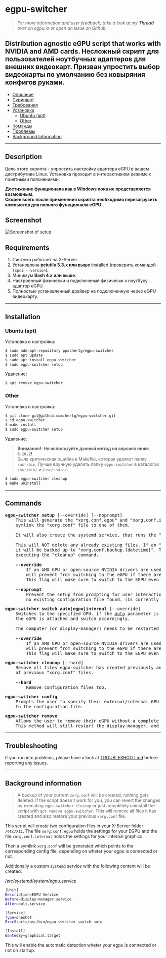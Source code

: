 # egpu-switcher
> *For more information and user feedback, take a look at my [Thread](https://egpu.io/forums/thunderbolt-linux-setup/ubuntu-19-04-easy-to-use-setup-script-for-your-egpu/) over on egpu.io or open an issue on Github.*

Distribution agnostic eGPU script that works with **NVIDIA** and **AMD** cards.
Несложный скрипт для пользователей ноутбучных адаптеров для внешних видеокарт. Призван упростить выбор видеокарты по умолчанию без ковыряния конфигов руками.
---

- [Описание](#description)
- [Скриншот](#screenshot)
- [Требования](#requirements)
- [Установка](#installation)
  - [Ubuntu (apt)](#ubuntu-apt)
  - [Other](#other)
- [Команды](#commands)
- [Проблемы](#troubleshooting)
- [Background Information](#background-information)

---

## Description
Цель этого скрипта - упростить настройку адаптера eGPU в вашем дистрибутиве Linux. Установка проходит в интерактивном режиме с понятными пояснениями.

**Достижение функционала как в Windows пока не представляется возможным.<br> Скорее всего после применения скрипта необходимо перезагрузить компьютер для полного функционала eGPU.**.

## Screenshot
![Screenshot of setup](https://raw.githubusercontent.com/hertg/egpu-switcher/master/images/screenshot_setup.png)

## Requirements
1. Система работает на X-Server.
1. Установлена **pciutils 3.3.x или выше** installed (проверить командой `lspci --version`).
1. Минимум **Bash 4.x или выше**.
1. Настроенный физически и подключеный физически к ноутбуку адаптер eGPU.
1. Полностью установленный драйвер на подключенную через eGPU видеокарту.

---

## Installation

### Ubuntu (apt)
Установка и настройка:
```bash
$ sudo add-apt-repository ppa:hertg/egpu-switcher
$ sudo apt update
$ sudo apt install egpu-switcher
$ sudo egpu-switcher setup
```

Удаление:
```bash
$ apt remove egpu-switcher
```

### Other
Установка и настройка:
```bash
$ git clone git@github.com:hertg/egpu-switcher.git
$ cd egpu-switcher
$ make install
$ sudo egpu-switcher setup
```

Удаление: 
> **Внимание!**: **Не используйте данный метод на версиях ниже `0.10.2`!**\
> Была критическая ошибка в Makefile, которая удаляет папку `/usr/bin`. Лучше вручную удалить папку `egpu-switcher` в каталогах `/usr/bin/` и `/usr/share/`.
```bash
$ sudo egpu-switcher cleanup
$ make uninstall
```

---

## Commands
<pre>
<b>egpu-switcher setup</b> [--override] [--noprompt]
    This will generate the "xorg.conf.egpu" and "xorg.conf.internal" files and
    symlink the "xorg.conf" file to one of them.
    
    It will also create the systemd service, that runs the "switch" command on each bootup.
    
    This will NOT delete any already existing files. If an "xorg.conf" file already exists, 
    it will be backed up to "xorg.conf.backup.{datetime}". This can later be reverted by
    executing the "cleanup" command.

    <b>--override</b>
        If an AMD GPU or open-source NVIDIA drivers are used, the "switch" command 
        will prevent from switching to the eGPU if there are no displays directly attached to it. 
        This flag will make sure to switch to the EGPU even if there are no displays attached.

    <b>--noprompt</b>
        Prevent the setup from prompting for user interaction if there is
        no existing configuration file found. (Is currently only used by the "postinst" script)
</pre>

<pre>
<b>egpu-switcher switch auto|egpu|internal</b> [--override]
    Switches to the specified GPU. if the <u>auto</u> parameter is used, the script will check if 
    the eGPU is attached and switch accordingly. 
    
    The computer (or display-manager) needs to be restarted for this to take effect.

    <b>--override</b>
        If an AMD GPU or open-source NVIDIA drivers are used, the "switch" command 
        will prevent from switching to the eGPU if there are no displays directly attached to it. 
        This flag will make sure to switch to the EGPU even if there are no displays attached.
</pre>

<pre>
<b>egpu-switcher cleanup</b> [--hard]
    Remove all files egpu-switcher has created previously and restore the backup
    of previous "xorg.conf" files.

    <b>--hard</b>
        Remove configuration files too.
</pre>

<pre>
<b>egpu-switcher config</b>
    Prompts the user to specify their external/internal GPU and saves their answer
    to the configuration file.
</pre>

<pre>
<b>egpu-switcher remove</b>
    Allows the user to remove their eGPU without a complete reboot.
    This method will still restart the display-manager, and therefore terminate all its child-processes.
</pre>

---

## Troubleshooting
If you run into problems, please have a look at [TROUBLESHOOT.md](https://github.com/hertg/egpu-switcher/blob/master/TROUBLESHOOT.md) before reporting any issues.

---

## Background information
> A backup of your current `xorg.conf` will be created, nothing gets deleted. If the script doesn't work for you, you can revert the changes by executing `egpu-switcher cleanup` or just completely uninstall the script with `apt remove egpu-switcher`. This will remove all files it has created and also restore your previous `xorg.conf` file.

This script will create two configuration files in your X-Server folder `/etc/X11`.
The file `xorg.conf.egpu` holds the settings for your EGPU and the file `xorg.conf.internal` holds the settings for your internal graphics.

Then a symlink `xorg.conf` will be generated which points to the corresponding config file, depending on wheter your egpu is connected or not.

Additionally a custom `systemd` service with the following content will be created.

*/etc/systemd/system/egpu.service*
```bash
[Unit]
Description=EGPU Service
Before=display-manager.service
After=bolt.service

[Service]
Type=oneshot
ExecStart=/usr/bin/egpu-switcher switch auto

[Install]
WantedBy=graphical.target
```

This will enable the automatic detection wheter your egpu is connected or not on startup.
